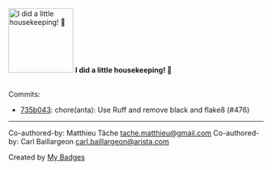 <img src="https://my-badges.github.io/my-badges/chore-commit.png" alt="I did a little housekeeping! 🧹" title="I did a little housekeeping! 🧹" width="128">
<strong>I did a little housekeeping! 🧹</strong>
<br><br>

Commits:

- <a href="https://github.com/pmprado/anta/commit/735b0435ed9fd4d46ae58e9d1d37272ecb755eb4">735b043</a>: chore(anta): Use Ruff and remove black and flake8 (#476)

---------
Co-authored-by: Matthieu Tâche <tache.matthieu@gmail.com>
Co-authored-by: Carl Baillargeon <carl.baillargeon@arista.com>


Created by <a href="https://github.com/my-badges/my-badges">My Badges</a>